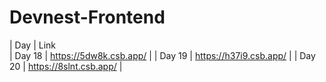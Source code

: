 # Devnest-Frontend

| Day | Link  
| Day 18 | https://5dw8k.csb.app/ |
| Day 19 | https://h37i9.csb.app/ |
| Day 20 | https://8slnt.csb.app/ |
